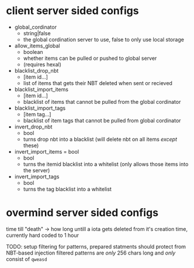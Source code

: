 # client server sided configs
- global_cordinator 
    - string|false
    - the global cordination server to use, false to only use local storage
- allow_items_global
    - boolean
    - whether items can be pulled or pushed to global server 
    - (requires hexal)
- blacklist_drop_nbt
    - [item id...]
    - list of items that gets their NBT deleted when sent or recieved
- blacklist_import_items
    - [item id...]
    - blacklist of items that cannot be pulled from the global cordinator
- blacklist_import_tags 
    - [item tag...]
    - blacklist of item tags that cannot be pulled from global cordinator
- invert_drop_nbt
    - bool
    - turns drop nbt into a blacklist (will delete nbt on all items *except* these)
- invert_import_items = bool
    - bool
    - turns the itemid blacklist into a whitelist (only allows those items into the server)
- invert_import_tags
    - bool
    - turns the tag blacklist into a whitelist

# overmind server sided configs
time till "death" -> how long untill a iota gets deleted from it's creation time, currently hard coded to 1 hour

TODO: setup filtering for patterns, prepared statments should protect from NBT-based injection
filtered patterns are *only* 256 chars long and *only* consist of `qweasd`